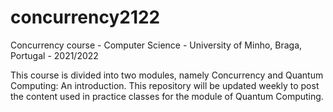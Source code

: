 # concurrency2122

Concurrency course - Computer Science - University of Minho, Braga, Portugal - 2021/2022

This course is divided into two modules, namely Concurrency and Quantum Computing: An introduction. This repository will be updated weekly to post the content used in practice classes for the module of Quantum Computing.
